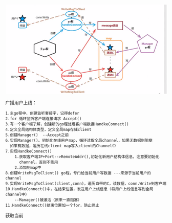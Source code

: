 ![img.png](img.png)

广播用户上线：

    1.主go程中，创建监听套接字，记得defer
    2.for 循环监听客户端连接请求 Accept()
    3.有一个客户端了解，创建新的go程处理客户端数据HandkeConnect()
    4.定义全局结构体类型，定义全局map存储client
    5.创建Manager()  --Accept之前
    6.实现Manager()。初始化在线用户map，循环读取全局channel，如果无数据则阻塞
      如果有数据，遍历在线client map写入client的Channel中
    7.实现HandkeConnect()
        1.获取客户端IP+Port-->RemoteAddr(),初始化新用户结构体信息。注意要初始化
          channel，否则不能用
        2.添加到map中
    8.创建WriteMsgToClient() go程，专门给当前用户写数据 ---来源于当前用户的channel
    9.实现WriteMsgToClient(client,conn)，遍历自带的C，读数据，conn.Write到客户端
    10.HandkeConnect()中，在结束位置，发送用户上线信息（将用户上线信息写到全局channel中）
        --Manager()被激活（原来一直阻塞）  
    11.HandkeConnect()结束位置加一个for，防止终止

获取当前